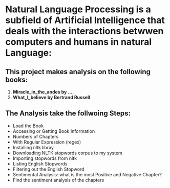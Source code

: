 # Natural Language Processing is a subfield of Artificial Intelligence that deals with the interactions betwwen computers and humans in natural Language:
## This project makes analysis on  the following books: 
1. **Miracle_in_the_andes by ....**
2. **What_I_believe by Bertrand Russell**

## The Analysis take the follwoing Steps:
- Load the Book
- Accessing or Getting Book Information
- Numbers of Chapters
- With Regular Expression (regex)
- Installing nltk libray
- Downloading NLTK stopwords corpus to my system
- Importing stopwords from nltk
- Listing English Stopwords
- Filtering out the English Stopword
- Sentimental Analysis: what is the most Positive and Negative Chapter?
- Find the sentiment analysis of the chapters
